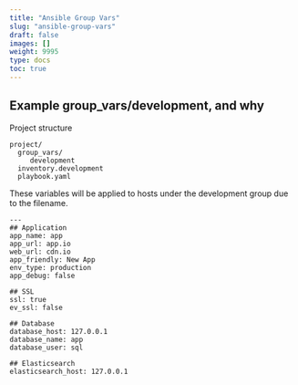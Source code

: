 ```yaml
---
title: "Ansible Group Vars"
slug: "ansible-group-vars"
draft: false
images: []
weight: 9995
type: docs
toc: true
---
```


## Example group_vars/development, and why
Project structure

    project/
      group_vars/
         development
      inventory.development
      playbook.yaml

These variables will be applied to hosts under the development group due to the filename.

    ---
    ## Application
    app_name: app
    app_url: app.io
    web_url: cdn.io
    app_friendly: New App
    env_type: production
    app_debug: false

    ## SSL
    ssl: true
    ev_ssl: false

    ## Database
    database_host: 127.0.0.1
    database_name: app
    database_user: sql

    ## Elasticsearch
    elasticsearch_host: 127.0.0.1


